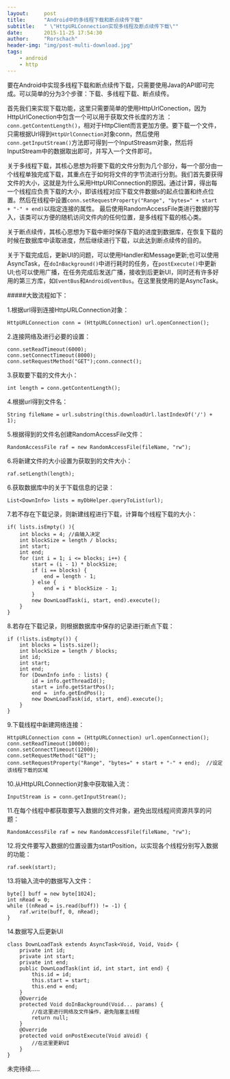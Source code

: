 ```yaml
---
layout:     post
title:      "Android中的多线程下载和断点续传下载"
subtitle:   " \"HttpURLConnection实现多线程及断点续传下载\""
date:       2015-11-25 17:54:30
author:     "Rorschach"
header-img: "img/post-multi-download.jpg"
tags:
    - android
    - http
---
```



要在Android中实现多线程下载和断点续传下载，只需要使用Java的API即可完成。可以简单的分为3个步骤：下载、多线程下载、断点续传。

首先我们来实现下载功能，这里只需要简单的使用HttpUrlConection，因为HttpUrlConection中包含一个可以用于获取文件长度的方法 ： `conn.getContentLength()`，相对于HttpClient而言更加方便。要下载一个文件，只需根据Url得到`HttpUrlConnection`对象conn，然后使用 `conn.getInputStream()`方法即可得到一个InputStreasm对象，然后将InputStream中的数据取出即可，并写入一个文件即可。

关于多线程下载，其核心思想为将要下载的文件分割为几个部分，每一个部分由一个线程单独完成下载，其重点在于如何将文件的字节流进行分割。我们首先要获得文件的大小，这就是为什么采用HttpURlConnection的原因。通过计算，得出每一个线程应负责下载的大小，即该线程对应下载文件数据s的起点位置和终点位置。然后在线程中设置`conn.setRequestProperty("Range", "bytes=" + start + "-" + end)`以指定连接的属性。
最后使用RandomAccessFile类进行数据的写入，该类可以方便的随机访问文件内的任何位置，是多线程下载的核心类。

关于断点续传，其核心思想为下载中断时保存下载的进度到数据库，在恢复下载的时候在数据库中读取进度，然后继续进行下载，以此达到断点续传的目的。

关于下载完成后，更新UI的问题，可以使用Handler和Message更新;也可以使用AsyncTask，在`doInBackground()`中进行耗时的任务，在`postExecute()`中更新UI;也可以使用广播，在任务完成后发送广播，接收到后更新UI，同时还有许多好用的第三方库，如`EventBus`和`AndroidEventBus`。在这里我使用的是AsyncTask。

#####大致流程如下：

1.根据url得到连接HttpURLConnection对象：

    HttpURLConnection conn = (HttpURLConnection) url.openConnection();

2.连接网络及进行必要的设置：

    conn.setReadTimeout(6000);
    conn.setConnectTimeout(8000);
    conn.setRequestMethod("GET");conn.connect();

3.获取要下载的文件大小：

    int length = conn.getContentLength();

4.根据url得到文件名：

    String fileName = url.substring(this.downloadUrl.lastIndexOf('/') + 1);  

5.根据得到的文件名创建RandomAccessFile文件：

    RandomAccessFile raf = new RandomAccessFile(fileName, "rw");

6.将新建文件的大小设置为获取到的文件大小：

    raf.setLength(length);

6.获取数据库中的关于下载信息的记录：

    List<DownInfo> lists = myDbHelper.queryToList(url);

7.若不存在下载记录，则新建线程进行下载，计算每个线程下载的大小：

    if( lists.isEmpty() ){
        int blocks = 4; //由输入决定
        int blockSize = length / blocks;
        int start;
        int end;
        for (int i = 1; i <= blocks; i++) {
            start = (i - 1) * blockSize;
            if (i == blocks) {
                end = length - 1;
            } else {
                end = i * blockSize - 1;
            }
            new DownLoadTask(i, start, end).execute();
        }
    }

8.若存在下载记录，则根据数据库中保存的记录进行断点下载：

    if (!lists.isEmpty()) {
        int blocks = lists.size();
        int blockSize = length / blocks;
        int id;
        int start;
        int end;
        for (DownInfo info : lists) {
            id = info.getThreadId();
            start = info.getStartPos();
            end =  info.getEndPos();
            new DownLoadTask(id, start, end).execute();
        }
    }

9.下载线程中新建网络连接：

    HttpURLConnection conn = (HttpURLConnection) url.openConnection();
    conn.setReadTimeout(10000);
    conn.setConnectTimeout(12000);
    conn.setRequestMethod("GET");
    conn.setRequestProperty("Range", "bytes=" + start + "-" + end);  //设定该线程下载的区域

10.从HttpURLConnection对象中获取输入流：

    InputStream is = conn.getInputStream();

11.在每个线程中都获取要写入数据的文件对象，避免出现线程间资源共享的问题：

    RandomAccessFile raf = new RandomAccessFile(fileName, "rw");

12.将文件要写入数据的位置设置为startPosition，以实现各个线程分别写入数据的功能：
    
    raf.seek(start);

13.将输入流中的数据写入文件：

    byte[] buff = new byte[1024];
    int nRead = 0;
    while ((nRead = is.read(buff)) != -1) {
        raf.write(buff, 0, nRead);
    }

14.数据写入后更新UI

    class DownLoadTask extends AsyncTask<Void, Void, Void> {
        private int id;
        private int start;
        private int end;
        public DownLoadTask(int id, int start, int end) {
            this.id = id;
            this.start = start;
            this.end = end;
        }
        @Override
        protected Void doInBackground(Void... params) {
            //在这里进行网络及文件操作，避免阻塞主线程
            return null;
        }
        @Override
        protected void onPostExecute(Void aVoid) {
            //在这里更新UI
        }
    }



未完待续.....